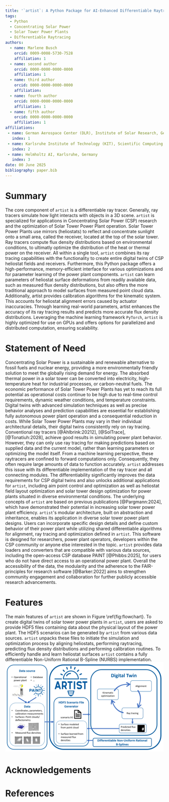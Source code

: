 ```yaml
---
title: '`artist`: A Python Package for AI-Enhanced Differentiable Raytracing in Solar Tower Power Plants'
tags:
  - Python
  - Concentrating Solar Power
  - Solar Tower Power Plants
  - Differentiable Raytracing
authors:
  - name: Marlene Busch
    orcid: 0009-0008-5730-7528
    affiliation: 1
  - name: second author
    orcid: 0000-0000-0000-0000
    affiliation: 1
  - name: third author
    orcid: 0000-0000-0000-0000
    affiliation:
  - name: fourth author
    orcid: 0000-0000-0000-0000
    affiliation: 1
  - name: fifth author
    orcid: 0000-0000-0000-0000
    affiliation: 1
affiliations:
 - name: German Aerospace Center (DLR), Institute of Solar Research, Germany
   index: 1
 - name: Karlsruhe Institute of Technology (KIT), Scientific Computing Center (SCC), Germany
   index: 2
 - name: Helmholtz AI, Karlsruhe, Germany
   index: 3
date: 00 June 2025
bibliography: paper.bib
---
```


# Summary
The core component of `artist` is a differentiable ray tracer. Generally, ray tracers simulate how light interacts with objects in a 3D scene. `artist` is specialized for applications in Concentrating Solar Power (CSP) research and the optimization of Solar Tower Power Plant operation. Solar Tower Power Plants use mirrors (heliostats) to reflect and concentrate sunlight onto a small area, called the receiver, located at the top of the solar tower. Ray tracers compute flux density distributions based on environmental conditions, to ultimatly optimize the distribution of the heat or thermal power on the receiver. All within a single tool, `artist` combines its ray tracing capabilities with the functionality to create entire digital twins of CSP heliostat fields and receivers. Furthermore, this Python package offers a high-performance, memory-efficient interface for various optimizations and for parameter learning of the power plant components. `artist` can learn parameters of heliostat surface deformations from readily available data, such as measured flux density distributions, but also offers the more traditional approach to model surfaces from measured point cloud data. Additionally, artist provides calibration algorithms for the kinematic system. This accounts for heliostat alignment errors caused by actuator inaccuracies. Through learning real-world parameters, artist enhances the accuracy of its ray tracing results and predicts more accurate flux density distributions. Leveraging the machine learning framework `PyTorch`, `artist` is highly optimized for use on GPUs and offers options for parallelized and distributed computation, ensuring scalability.

# Statement of Need

Concentrating Solar Power is a sustainable and renewable alternative to fossil fuels and nuclear energy, providing a more environmentally friendly solution to meet the globally rising demand for energy. The absorbed thermal power in a solar tower can be converted into electricity, high-temperature heat for industrial processes, or carbon-neutral fuels. The economic performance of Solar Tower Power Plants has yet to reach its full potential as operational costs continue to be high due to real-time control requirements, dynamic weather conditions, and temperature constraints. Digital twins with advanced simulation techniques as well as precise behavior analyses and prediction capabilities are essential for establishing fully autonomous power plant operation and a consequential reduction in costs. While Solar Tower Power Plants may vary in their individual architectural details, their digital twins consistently rely on ray tracing. Conventional ray tracers [@Ahlbrink:20212], [@SolTrace], [@Tonatiuh:2028], achieve good results in simulating power plant behavior. However, they can only use ray tracing for making predictions based on supplied data and the current model, rather than learning parameters or optimizing the model itself. From a machine learning perspective, these raytracers are confined to forward computations only. Consequently, they often require large amounts of data to function accurately. `artist` addresses this issue with its differentiable implementation of the ray tracer and all connecting modules. The differentiability significantly improves the data requirements for CSP digital twins and also unlocks additional applications for `artist`, including aim point control and optimization as well as heliostat field layout optimization and solar tower design optimization for power plants situated in diverse environmental conditions. The underlying concepts of `artist` are based on previous publications [@Pargmann:2024], which have demonstrated their potential in increasing solar tower power plant efficiency. `artist`'s modular architecture, built on abstraction and inheritance, enables its application in diverse solar tower power plant designs. Users can incorporate specific design details and define custom behavior of their power plant while utilizing shared differentiable algorithms for alignment, ray tracing and optimization defined in `artist`. This software is designed for researchers, power plant operators, developers within the CSP community or anyone else interested in the topic. `artist` provides data loaders and converters that are compatible with various data sources, including the open-access CSP database PAINT [@Phibbs:2025], for users who do not have direct access to an operational power plant. Overall the accessibility of the data, the modularity and the adherence to the FAIR-principles for research software [@Barker:2022] aims to strengthen community engagement and collaboration for further publicly accessible research advancements.

# Features
The main features of `artist` are shown in Figure \ref{fig:flowchart}. To create digital twins of solar tower power plants in `artist`, users are asked to provide HDF5 files containing data about the physical layout of the power plant. The HDF5 scenarios can be generated by `artist` from various data sources. `artist` unpacks these files to initiate the simulation and optimization process by aligning heliostats, performing raytracing, predicting flux density distributions and performing calibration routines. To efficiently handle and learn heliostat surfaces `artist` contains a fully differentiable Non-Uniform Rational B-Spline (NURBS) implementation.
![Features of `artist` the AI-enhanced differentiable Ray Tracer for Irradiation Prediction in Solar Tower Digital Twins. \label{fig:flowchart}](artist_flowchart.png)

# Acknowledgements

# References

